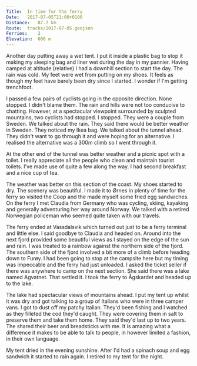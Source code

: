 ```yaml
---
Title:	In time for the ferry
Date:	2017-07-05T21:00+0100 
Distance:	87.7 km 
Route:	tracks/2017-07-05.geojson
Ferries:	2
Elevation:	606 m
---
```


Another day putting away a wet tent. I put it inside a plastic bag to stop it making my sleeping bag and liner wet during the day in my pannier. Having camped at altitude (relative) I had a downhill section to start the day. The rain was cold. My feet were wet from putting on my shoes. It feels as though my feet have barely been dry since I started. I wonder if I'm getting trenchfoot. 

I passed a few pairs of cyclists going in the opposite direction. None stopped. I didn't blame them. The rain and hills were not too conducive to chatting. However, at a spectacular viewpoint surrounded by sculpted mountains, two cyclists had stopped. I stopped. They were a couple from Sweden. We talked about the rain. They said there would be better weather in Sweden. They noticed my Ikea bag. We talked about the tunnel ahead. They didn't want to go through it and were hoping for an alternative. I realised the alternative was a 300m climb so I went through it.

At the other end of the tunnel was better weather and a picnic spot with a toilet. I really appreciate all the people who clean and maintain tourist toilets. I've made use of quite a few along the way. I had second breakfast and a nice cup of tea.

The weather was better on this 
section of the coast. My shoes 
started to dry. The scenery was 
beautiful. I made it to &Oslash;rnes 
in plenty of time for the ferry so 
visited the Coop and the made myself 
some fried egg sandwiches. On the 
ferry I met Claudia from Germany who 
was cycling, skiing, kayaking and 
generally adventuring her way around 
Norway. We talked with a retired 
Norwegian policeman who seemed quite 
taken with our travels.

The ferry ended at Vassdalsvik which turned out just to be a ferry terminal and little else. I said goodbye to Claudia and headed on. Around into the next fjord provided some beautiful views as I stayed on the edge of the sun and rain. I was treated to a rainbow against the northern side of the fjord. The southern side of the fjord involved a bit more of a climb before heading down to Fur&oslash;y. I had been going to stop at the campsite here but my timing was impeccable and the ferry had just unloaded. I asked the ticket seller if there was anywhere to camp on the next section. She said there was a lake named Agvatnet. That settled it. I took the ferry to &Aring;gskardet and headed up to the lake.

The lake had spectacular views of mountains ahead. I put my tent up whilst it was dry and got talking to a group of Italians who were in three camper vans. I got to dust off my patchy Italian. They'd been fishing and I watched as they filleted the cod they'd caught. They were covering them in salt to preserve them and take them home. They said they'd last up to two years. The shared their beer and breadsticks with me. It is amazing what a difference it makes to be able to talk to people, in however limited a fashion, in their own language.

My tent dried in the evening sunshine. After I'd had a spinach soup and egg sandwich it started to rain again. I retired to my tent for the night.
